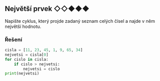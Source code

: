 ## Největší prvek ◇◇◆◆◆

Napište cyklus, který projde zadaný seznam celých čísel a najde v něm největší hodnotu.

### Řešení

```python
cisla = [11, 23, 45, 1, 9, 65, 34]
nejvetsi = cisla[0]
for cislo in cisla:
    if cislo > nejvetsi:
        nejvetsi = cislo
print(nejvetsi)
```